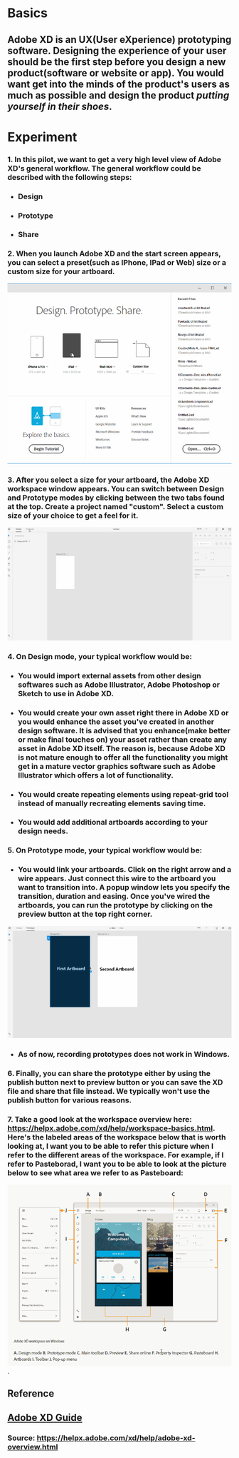 # **Basics**

## Adobe XD is an UX(**U**ser e**X**perience) prototyping software. Designing the experience of your user should be the first step before you design a new product(software or website or app). You would want get into the minds of the product's users as much as possible and design the product _**putting yourself in their shoes**_.  

# **Experiment**

### **1.** In this pilot, we want to get a very high level view of Adobe XD's general workflow. The general workflow could be described with the following steps: 

- ### Design
- ### Prototype
- ### Share

### **2.** When you launch Adobe XD and the start screen appears, you can select a preset(such as IPhone, IPad or Web) size or a custom size for your artboard. 

![](../images/pilot-01/size-for-artboard.gif)

### **3.** After you select a size for your artboard, the Adobe XD workspace window appears. You can switch between Design and Prototype modes by clicking between the two tabs found at the top. Create a project named "custom". Select a custom size of your choice to get a feel for it. 

![](../images/pilot-01/switch-between-tabs.gif) 

### **4.** On Design mode, your typical workflow would be:

- ### You would import external assets from other design softwares such as Adobe Illustrator, Adobe Photoshop or Sketch to use in Adobe XD. 

- ### You would create your own asset right there in Adobe XD or you would enhance the asset you've created in another design software. It is advised that you enhance(make better or make final touches on) your asset rather than create any asset in Adobe XD itself. The reason is, because Adobe XD is not mature enough to offer all the functionality you might get in a mature vector graphics software such as Adobe Illustrator which offers a lot of functionality.

- ### You would create repeating elements using repeat-grid tool instead of manually recreating elements saving time. 

- ### You would add additional artboards according to your design needs. 

### **5.** On Prototype mode, your typical workflow would be:

- ### You would link your artboards. Click on the right arrow and a wire appears. Just connect this wire to the artboard you want to transition into. A popup window lets you specify the transition, duration and easing. Once you've wired the artboards, you can run the prototype by clicking on the preview button at the top right corner. 

![](../images/pilot-01/artboard-wiring.gif)

- ### As of now, recording prototypes does not work in Windows.

### **6.** Finally, you can share the prototype either by using the publish button next to preview button or you can save the XD file and share that file instead. We typically won't use the publish button for various reasons. 

### **7.** Take a good look at the workspace overview here: https://helpx.adobe.com/xd/help/workspace-basics.html. Here's the labeled areas of the workspace below that is worth looking at, I want you to be able to refer this picture when I refer to the different areas of the workspace. For example, if I refer to **Pasteborad**, I want you to be able to look at the picture below to see what area we refer to as **Pasteboard**: 

![](../images/pilot-01/labeled-workspace-areas.gif).


## **Reference**

## [Adobe XD Guide]()

### **Source:** https://helpx.adobe.com/xd/help/adobe-xd-overview.html
